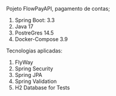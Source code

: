 Pojeto FlowPayAPI, pagamento de contas;
1. Spring Boot: 3.3
2. Java 17
3. PostreGres 14.5
4. Docker-Compose 3.9

Tecnologias aplicadas:
1. FlyWay
2. Spring Security
3. Spring JPA
4. Spring Validation
5. H2 Database for Tests
